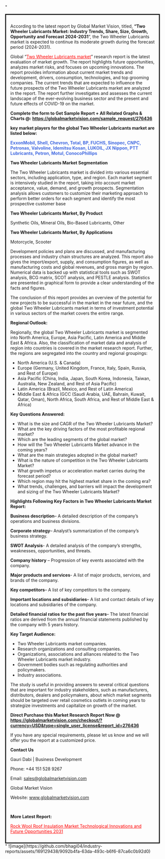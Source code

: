 "<div style='border: 3px solid black; padding: 1em;'>

According to the latest report by Global Market Vision, titled, <strong>“Two Wheeler Lubricants Market: Industry Trends, Share, Size, Growth, Opportunity and Forecast 2024-2031</strong>“, the Two Wheeler Lubricants market is expected to continue its moderate growth during the forecast period (2024-2031).

Global “<a style='color: #ff0000;' href='https://globalmarketvision.com/reports/global-two-wheeler-lubricants-market/276436'>Two Wheeler Lubricants market</a>” research report is the latest evaluation of market growth. The report highlights future opportunities, analyzes market risks, and focuses on upcoming innovations. The report provides information about current market trends and development, drivers, consumption, technologies, and top grooming companies. The current trends that are expected to influence the future prospects of the Two Wheeler Lubricants market are analyzed in the report. The report further investigates and assesses the current landscape of the ever-evolving business sector and the present and future effects of COVID-19 on the market.

<strong>Complete the form to Get Sample Report + All Related Graphs &amp; Charts @: <a style='color: #ff0000;' href='https://globalmarketvision.com/sample_request/276436?utm_source=linkedinPulse&utm_medium=SN&utm_campaign=SN'><strong>https://globalmarketvision.com/sample_request/276436</strong></a></strong>

<strong>key market players for the global Two Wheeler Lubricants market are listed below:</strong>

<strong style='color: #4169e1;'>ExxonMobil, Shell, Chevron, Total, BP, FUCHS, Sinopec, CNPC, Petronas, Valvoline, Idemitsu Kosan, LUKOIL, JX Nippon, PTT Lubricants, Petron, Motul, ConocoPhillips</strong>

<strong>Two Wheeler Lubricants Market Segmentation</strong>

The Two Wheeler Lubricants market is divided into various essential sectors, including application, type, and region. Each market segment is intensively studied in the report, taking into account market acceptance, value, demand, and growth prospects. Segmentation analysis allows customers to customize their marketing approach to perform better orders for each segment and identify the most prospective customer base

<strong>Two Wheeler Lubricants Market, By Product</strong>

Synthetic Oils, Mineral Oils, Bio-Based Lubricants, Other

<strong>Two Wheeler Lubricants Market, By Applications</strong>

Motorcycle, Scooter

Development policies and plans are discussed, and manufacturing processes and industry chain structures are analyzed. This report also gives the import/export, supply, and consumption figures, as well as manufacturing costs and global revenues, and gross margin by region. Numerical data is backed up with statistical tools such as SWOT analysis, BCG matrix, SCOT analysis, and PESTLE analysis. Statistics are presented in graphical form to provide a clear understanding of the facts and figures.

The conclusion of this report provides an overview of the potential for new projects to be successful in the market in the near future, and the global Two Wheeler Lubricants market in terms of investment potential in various sectors of the market covers the entire range.

<strong>Regional Outlook:</strong>

Regionally, the global Two Wheeler Lubricants market is segmented into North America, Europe, Asia Pacific, Latin America and Middle East &amp; Africa. Also, the classification of market data and analysis of region into countries is covered in the market research report. Further, the regions are segregated into the country and regional groupings:
<ul>
  <li>North America (U.S. &amp; Canada)</li>
  <li>Europe (Germany, United Kingdom, France, Italy, Spain, Russia, and Rest of Europe)</li>
  <li>Asia Pacific (China, India, Japan, South Korea, Indonesia, Taiwan, Australia, New Zealand, and Rest of Asia Pacific)</li>
  <li>Latin America (Brazil, Mexico, and Rest of Latin America)</li>
  <li>Middle East &amp; Africa (GCC (Saudi Arabia, UAE, Bahrain, Kuwait, Qatar, Oman), North Africa, South Africa, and Rest of Middle East &amp; Africa)</li>
</ul>
<strong>Key Questions Answered:</strong>
<ul>
  <li>What is the size and CAGR of the Two Wheeler Lubricants Market?</li>
  <li>What are the key driving factors of the most profitable regional market?</li>
  <li>Which are the leading segments of the global market?</li>
  <li>How will the Two Wheeler Lubricants Market advance in the coming years?</li>
  <li>What are the main strategies adopted in the global market?</li>
  <li>What is the nature of competition in the Two Wheeler Lubricants Market?</li>
  <li>What growth impetus or acceleration market carries during the forecast period?</li>
  <li>Which region may hit the highest market share in the coming era?</li>
  <li>What trends, challenges, and barriers will impact the development and sizing of the Two Wheeler Lubricants Market?</li>
</ul>
<strong>Highlights Following Key Factors in Two Wheeler Lubricants Market Report:</strong>

<strong>Business description</strong>– A detailed description of the company’s operations and business divisions.

<strong>Corporate strategy</strong>– Analyst’s summarization of the company’s business strategy.

<strong>SWOT Analysis</strong>- A detailed analysis of the company’s strengths, weaknesses, opportunities, and threats.

<strong>Company history</strong> – Progression of key events associated with the company.

<strong>Major products and services</strong>- A list of major products, services, and brands of the company.

<strong>Key competitors</strong>– A list of key competitors to the company.

<strong>Important locations and subsidiaries</strong>– A list and contact details of key locations and subsidiaries of the company.

<strong>Detailed financial ratios for the past five years</strong>– The latest financial ratios are derived from the annual financial statements published by the company with 5 years history.

<strong>Key Target Audience:</strong>
<ul>
  <li>Two Wheeler Lubricants market companies.</li>
  <li>Research organizations and consulting companies.</li>
  <li>Organizations, associations and alliances related to the Two Wheeler Lubricants market industry.</li>
  <li>Government bodies such as regulating authorities and policymakers.</li>
  <li>Industry associations.</li>
</ul>
The study is useful in providing answers to several critical questions that are important for industry stakeholders, such as manufacturers, distributors, dealers and policymakers, about which market segments should be targeted over retail cosmetics outlets in coming years to strategize investments and capitalize on growth of the market.

<strong>Direct Purchase this Market Research Report Now @ </strong><strong><a style='color: #ff0000;' href='https://globalmarketvision.com/checkout/?currency=USD&type=single_user_license&report_id=276436?utm_source=linkedinPulse&utm_medium=SN&utm_campaign=SN'><strong>https://globalmarketvision.com/checkout/?currency=USD&type=single_user_license&report_id=276436</strong></a></strong>

If you have any special requirements, please let us know and we will offer you the report at a customized price.
<p id='ember58' class='ember-view reader-content-blocks__paragraph'><strong>Contact Us</strong></p>
<p id='ember59' class='ember-view reader-content-blocks__paragraph'>Gauri Dabi | Business Development</p>
<p id='ember60' class='ember-view reader-content-blocks__paragraph'>Phone: +44 151 528 9267</p>
Email: <a href='mailto:sales@globalmarketvision.com'>sales@globalmarketvision.com</a>

Global Market Vision

Website: <a href='http://www.globalmarketvision.com'>www.globalmarketvision.com</a>

&nbsp;

<strong>More Latest Report:</strong>

<a style='color: #ff0000;' href='https://www.linkedin.com/pulse/rock-wool-roof-insulation-market-technological-innovations-porzc?trackingId=C%2F0NO%2FID1rw3bqOdCC8MJg%3D%3D&lipi=urn%3Ali%3Apage%3Ad_flagship3_company_admin%3Bj8frgU9OTxOcJVXBTCVftg%3D%3D'>Rock Wool Roof Insulation Market Technological Innovations and Future Opportunities 2031</a>

</div>"
![image](https://github.com/bhagi04/industry-reports/assets/169129438/9092b4fa-63da-493c-b6f6-87ca6c0b92d0)
